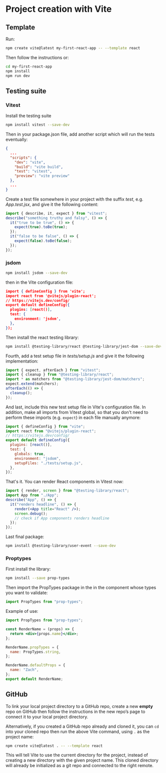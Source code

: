 # Project creation with Vite

## Template

Run:

```bash
npm create vite@latest my-first-react-app -- --template react
```

Then follow the instructions or:

```bash
cd my-first-react-app
npm install
npm run dev

```

## Testing suite

### Vitest

Install the testing suite

```bash
npm install vitest --save-dev
```

Then in your package.json file, add another script which will run the tests eventually:

```json
{
  ...
  "scripts": {
    "dev": "vite",
    "build": "vite build",
    "test": "vitest",
    "preview": "vite preview"
  },
  ...
}
```

Create a test file somewhere in your project with the suffix _test_, e.g. _App.test.jsx_, and give it the following content:

```jsx
import { describe, it, expect } from "vitest";
describe("something truthy and falsy", () => {
  it("true to be true", () => {
    expect(true).toBe(true);
  });
  it("false to be false", () => {
    expect(false).toBe(false);
  });
});
```

### jsdom

```bash
npm install jsdom --save-dev
```

then in the Vite configuration file:

```json
import { defineConfig } from 'vite';
import react from '@vitejs/plugin-react';
// https://vitejs.dev/config/
export default defineConfig({
  plugins: [react()],
  test: {
    environment: 'jsdom',
  },
});
```

Then install the react testing library:

```bash
npm install @testing-library/react @testing-library/jest-dom --save-dev
```

Fourth, add a test setup file in _tests/setup.js_ and give it the following implementation:

```jsx
import { expect, afterEach } from "vitest";
import { cleanup } from "@testing-library/react";
import * as matchers from "@testing-library/jest-dom/matchers";
expect.extend(matchers);
afterEach(() => {
  cleanup();
});
```

And last, include this new test setup file in Vite's configuration file. In addition, make all imports from Vitest global, so that you don't need to perform these imports (e.g. `expect`) in each file manually anymore:

```javascript
import { defineConfig } from "vite";
import react from "@vitejs/plugin-react";
// https://vitejs.dev/config/
export default defineConfig({
  plugins: [react()],
  test: {
    globals: true,
    environment: "jsdom",
    setupFiles: "./tests/setup.js",
  },
});
```

That's it. You can render React components in Vitest now:

```jsx
import { render, screen } from "@testing-library/react";
import App from "./App";
describe("App", () => {
  it("renders headline", () => {
    render(<App title="React" />);
    screen.debug();
    // check if App components renders headline
  });
});
```

Last final package:

```bash
npm install @testing-library/user-event --save-dev
```

### Proptypes

First install the library:

```bash
npm install --save prop-types
```

Then import the PropTypes package in the in the component whose types you want to validate:

```javascript
import PropTypes from "prop-types";
```

Example of use:

```jsx
import PropTypes from "prop-types";

const RenderName = (props) => {
  return <div>{props.name}</div>;
};

RenderName.propTypes = {
  name: PropTypes.string,
};

RenderName.defaultProps = {
  name: "Zach",
};
export default RenderName;
```

## GitHub

To link your local project directory to a GitHub repo, create a new **empty** repo on GitHub then follow the instructions in the new repo’s page to connect it to your local project directory.

Alternatively, if you created a GitHub repo already and cloned it, you can `cd` into your cloned repo then run the above Vite command, using `.` as the project name:

```bash
npm create vite@latest . -- --template react
```

This will tell Vite to use the current directory for the project, instead of creating a new directory with the given project name. This cloned directory will already be initialized as a git repo and connected to the right remote.


